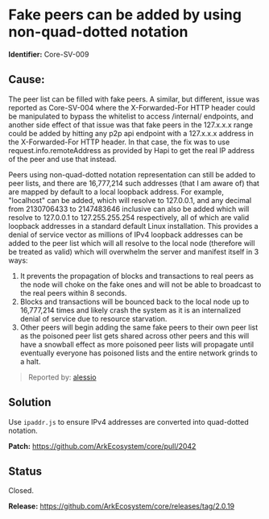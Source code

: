 # Fake peers can be added by using non-quad-dotted notation
**Identifier:** Core-SV-009

## Cause: 

The peer list can be filled with fake peers. A similar, but different, issue was reported as Core-SV-004 where the X-Forwarded-For HTTP header could be manipulated to bypass the whitelist to access /internal/ endpoints, and another side effect of that issue was that fake peers in the 127.x.x.x range could be added by hitting any p2p api endpoint with a 127.x.x.x address in the X-Forwarded-For HTTP header. In that case, the fix was to use request.info.remoteAddress as provided by Hapi to get the real IP address of the peer and use that instead.

Peers using non-quad-dotted notation representation can still be added to peer lists, and there are 16,777,214 such addresses (that I am aware of) that are mapped by default to a local loopback address. For example, "localhost" can be added, which will resolve to 127.0.0.1, and any decimal from 2130706433 to 2147483646 inclusive can also be added which will resolve to 127.0.0.1 to 127.255.255.254 respectively, all of which are valid loopback addresses in a standard default Linux installation. This provides a denial of service vector as millions of IPv4 loopback addresses can be added to the peer list which will all resolve to the local node (therefore will be treated as valid) which will overwhelm the server and manifest itself in 3 ways:

1. It prevents the propagation of blocks and transactions to real peers as the node will choke on the fake ones and will not be able to broadcast to the real peers within 8 seconds.
2. Blocks and transactions will be bounced back to the local node up to 16,777,214 times and likely crash the system as it is an internalized denial of service due to resource starvation.
3. Other peers will begin adding the same fake peers to their own peer list as the poisoned peer list gets shared across other peers and this will have a snowball effect as more poisoned peer lists will propagate until eventually everyone has poisoned lists and the entire network grinds to a halt.


>Reported by: [alessio](https://github.com/alessiodf)

## Solution
Use `ipaddr.js` to ensure IPv4 addresses are converted into quad-dotted notation.

**Patch:** https://github.com/ArkEcosystem/core/pull/2042

## Status
Closed.

**Release:** https://github.com/ArkEcosystem/core/releases/tag/2.0.19
